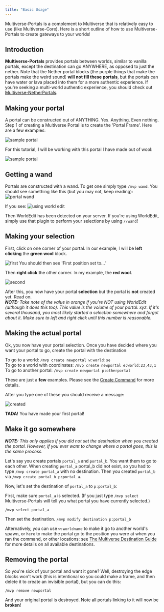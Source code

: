 ```yaml
---
title: "Basic Usage"
---
```


Multiverse-Portals is a complement to Multiverse that is relatively easy to use (like Multiverse-Core). Here is a short outline of how to use Multiverse-Portals to create gateways to your worlds!

## Introduction

**Multiverse-Portals** provides portals between worlds, similar to vanilla portals, except the destination can go ANYWHERE, as opposed to just the nether. Note that the Nether portal blocks (the purple things that make the portals make the weird sound) __will not fill these portals__, but the portals can have water or lava placed into them for a more authentic experience. If you're seeking a multi-world authentic experience, you should check out [Multiverse-NetherPortals](/netherportals/fundamentals/installation).

## Making your portal
A portal can be constructed out of ANYTHING. Yes. Anything. Even nothing. Step 1 of creating a Multiverse Portal is to create the 'Portal Frame'. Here are a few examples:

![sample portal](https://github.com/Multiverse/Multiverse-Portals/wiki/images/sampleportals.png)

For this tutorial, I will be working with this portal I have made out of wool:

![sample portal](https://github.com/Multiverse/Multiverse-Portals/wiki/images/sampleportal.png)

## Getting a wand

Portals are constructed with a wand. To get one simply type `/mvp wand`. You should see something like this (but you may not, keep reading):
![portal wand](https://github.com/Multiverse/Multiverse-Portals/wiki/images/portalwand.png)

If you see:
![using world edit](https://github.com/Multiverse/Multiverse-Portals/wiki/images/usingworldedit.png)

Then WorldEdit has been detected on your server. If you're using WorldEdit, simply use that plugin to perform your selections by using `//wand`!

## Making your selection
First, click on one corner of your portal. In our example, I will be __left clicking__ the __green wool__ block.

![first](https://github.com/Multiverse/Multiverse-Portals/wiki/images/first.png)
You should then see 'First position set to...'

Then __right click__ the other corner. In my example, the __red wool__.

![second](https://github.com/Multiverse/Multiverse-Portals/wiki/images/second.png)

After this, you now have your portal __selection__ but the portal is __not__ created yet. Read on.   
_**NOTE:** Take note of the value in orange if you're NOT using WorldEdit (although it does this too). This value is the volume of your portal: x*y*z. If it's several thousand, you most likely started a selection somewhere and forgot about it. Make sure to left and right click until this number is reasonable._

## Making the actual portal
Ok, you now have your portal selection. Once you have decided where you want your portal to go, create the portal with the destination  
  
To go to a world: `/mvp create newportal w:world:se`  
To go to a world with coordinates: `/mvp create newportal e:world:23,43,1`  
To go to another portal: `/mvp create newportal p:otherportal`

These are just a __few__ examples. Please see the [Create Command](/portals/fundamentals/commands-usage#Create-Command) for more details.

After you type one of these you should receive a message:

![created](https://github.com/Multiverse/Multiverse-Portals/wiki/images/created.png)

**TADA!** You have made your first portal!

## Make it go somewhere
_**NOTE:** This only applies if you did not set the destination when you created the portal. However, if you ever want to change where a portal goes, this is the same process._

Let's say you create portals `portal_a` and `portal_b`. You want them to go to each other. When creating `portal_a` portal_b did not exist, so you had to type `/mvp create portal_a` with no destination. Then you created `portal_b` via `/mvp create portal_b p:portal_a`.

Now, let's set the destination of `portal_a` to `p:portal_b`:

First, make sure `portal_a` is selected. (If you just type `/mvp select` Multiverse-Portals will tell you what portal you have currently selected.)

`/mvp select portal_a`

Then set the destination.
`/mvp modify destination p:portal_b`

Alternatively, you can use `w:worldname` to make it go to another world's spawn, or `here` to make the portal go to the position you were at when you ran the command, or other locations: see [The Multiverse Destination Guide](/core/reference/destinations) for more details on all available destinations.

## Removing the portal
So you're sick of your portal and want it gone? Well, destroying the edge blocks won't work (this is intentional so you could make a frame, and then delete it to create an invisible portal), but you can do this:

`/mvp remove newportal`

And your original portal is destroyed. Note all portals linking to it will now be **broken**!
